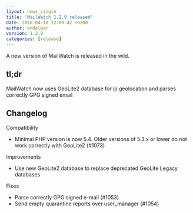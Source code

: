 ```yaml
---
layout: news_single
title: 'MailWatch 1.2.9 released'
date: 2018-04-18 12:00:42 +0200
author: endelwar
version: 1.2.9
categories: [release]
---
```


A new version of MailWatch is released in the wild.

## tl;dr
MailWatch now uses GeoLite2 database for ip geolocation and parses correctly GPG signed email

## Changelog

Compatibility
- Minimal PHP version is now 5.4. Older versions of 5.3.x or lower do not work correctly with GeoLite2 (#1073)

Improvements
- Use new GeoLite2 database to replace deprecated GeoLite Legacy databases

Fixes
- Parse correctly GPG signed e-mail (#1053)
- Send empty quarantine reports over user_manager (#1054)